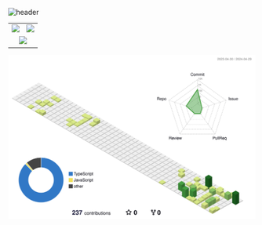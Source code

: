 <style>
    div, form {
        width: 100%;
    }
</style>

![header](https://capsule-render.vercel.app/api?type=slice&color=auto&height=200&section=header&text=Rero0124&fontSize=55&rotate=10&desc=Kim,%20Seunghun&descAlignY=40&fontAlignY=25)

<!--
**Rero0124/Rero0124** is a ✨ _special_ ✨ repository because its `README.md` (this file) appears on your GitHub profile.

Here are some ideas to get you started:

- 🔭 I’m currently working on ...
- 🌱 I’m currently learning ...
- 👯 I’m looking to collaborate on ...
- 🤔 I’m looking for help with ...
- 💬 Ask me about ...
- 📫 How to reach me: ...
- 😄 Pronouns: ...
- ⚡ Fun fact: ...
-->

<div align="center">
  <table>
    <tr valign="top">
      <td>
        <a href="https://solved.ac/seunghun/">
            <img src="http://mazassumnida.wtf/api/v2/generate_badge?boj=seunghun" height="100%"> 
        </a>
      </td>
      <td>
        <img src="https://github-readme-stats.vercel.app/api/top-langs/?username=rero0124&layout=compact&theme=tokyonight">
      </td>
    </tr>
    <tr>
      <td colspan="2" align="center">
        <img src="https://github-readme-stats.vercel.app/api?username=rero0124&show_icons=true&theme=tokyonight">
      </td>
    </tr>
  </table>
<div>

![](./profile-3d-contrib/profile-green-animate.svg)